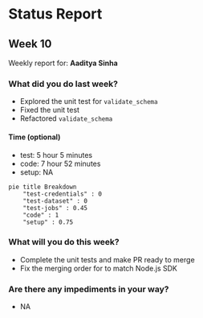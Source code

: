 # Status Report

## Week 10

Weekly report for: **Aaditya Sinha**

### What did you do last week?
- Explored the unit test for `validate_schema`
- Fixed the unit test
- Refactored `validate_schema`

#### Time (optional)
- test: 5 hour 5 minutes
- code: 7 hour 52 minutes
- setup: NA

```mermaid
pie title Breakdown
    "test-credentials" : 0
    "test-dataset" : 0
    "test-jobs" : 0.45
    "code" : 1
    "setup" : 0.75
```

### What will you do this week?
- Complete the unit tests and make PR ready to merge
- Fix the merging order for to match Node.js SDK

### Are there any impediments in your way?
- NA